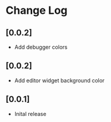 # Change Log

## [0.0.2]
- Add debugger colors

## [0.0.2]
- Add editor widget background color

## [0.0.1]
- Inital release

